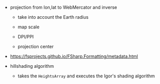 ﻿- projection from lon,lat to WebMercator and inverse
    - take into account the Earth radius
    
    - map scale
    - DPI/PPI
    - projection center

- https://fsprojects.github.io/FSharp.Formatting/metadata.html

- hillshading algorithm
    - takes the `HeightsArray` and executes the Igor's shading algorithm
